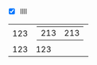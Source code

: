 - [x] llll

<table>
	<tr>
		<td>123</td>
        <td>
		<table style='margin: 2px;'>
			<tr><td>213</td><td>213</td></tr>
		</table>
       </td>
   </tr>
	<tr>
		<td>123</td>
        <td>123</td>
   </tr>
</table>
